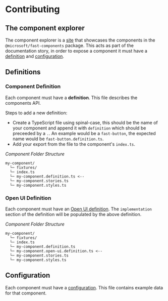 # Contributing

## The component explorer

The component explorer is a [site](https://explore.fast.design) that showcases the components in the `@microsoft/fast-components` package. This acts as part of the documentation story, in order to expose a component it must have a [definition](#definition) and [configuration](#configuration).

## Definitions

### Component Definition

Each component must have a **definition**. This file describes the components API.

Steps to add a new definition:
- Create a TypeScript file using spinal-case, this should be the name of your component and append it with `definition` which should be preceeded by a `.`. An example would be a `fast-button`, the expected name would be `fast-button.definition.ts`.
- Add your export from the file to the component's `index.ts`.

_Component Folder Structure_
```
my-component/
  └─ fixtures/
  └─ index.ts
  └─ my-component.definition.ts <--
  └─ my-component.stories.ts
  └─ my-component.styles.ts
```

### Open UI Definition

Each component must have an [Open UI definition](https://github.com/microsoft/fast/blob/master/packages/web-components/fast-components/src/__test__/component.schema.json). The `implementation` section of the definition will be populated by the above definition.

_Component Folder Structure_
```
my-component/
  └─ fixtures/
  └─ index.ts
  └─ my-component.definition.ts 
  └─ my-component.open-ui.definition.ts <--
  └─ my-component.stories.ts
  └─ my-component.styles.ts
```

## Configuration

Each component must have a [configuration](https://github.com/microsoft/fast/tree/master/sites/fast-component-explorer/app/fast-components/configs/README.md). This file contains example data for that component.
